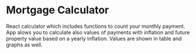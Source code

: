 # Mortgage Calculator
React calculator which includes functions to count your monthly payment. App alows you to calculate also values of payments with inflation and future property value based on a yearly inflation. Values are shown in table and graphs as well.